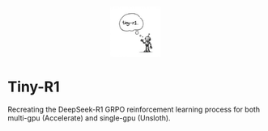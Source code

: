 <p align="center">
  <img src=".github/logo.jpeg" alt="Tiny-R1 Logo" width="100px">
</p>

# Tiny-R1

Recreating the DeepSeek-R1 GRPO reinforcement learning process for both multi-gpu (Accelerate) and single-gpu (Unsloth).
